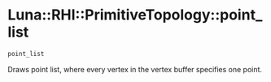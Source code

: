 # Luna::RHI::PrimitiveTopology::point_list

```c++
point_list
```

Draws point list, where every vertex in the vertex buffer specifies one point. 

